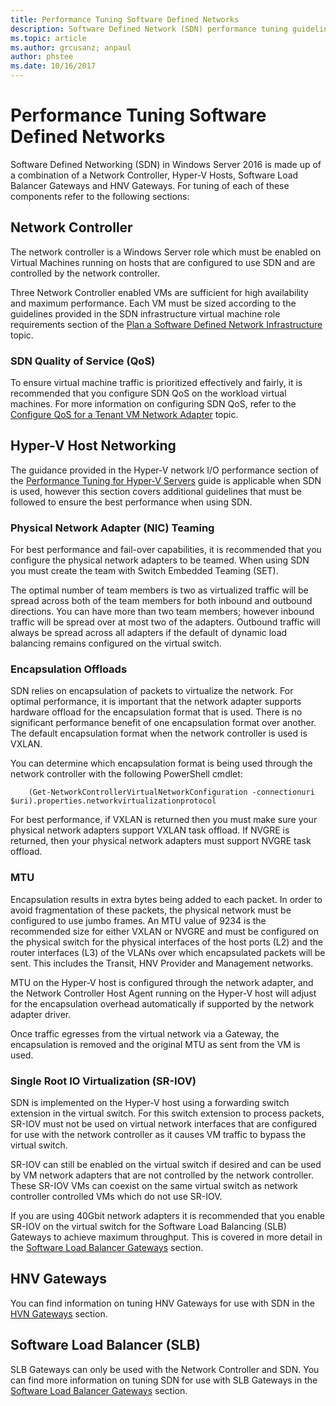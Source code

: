 ```yaml
---
title: Performance Tuning Software Defined Networks
description: Software Defined Network (SDN) performance tuning guidelines
ms.topic: article
ms.author: grcusanz; anpaul
author: phstee
ms.date: 10/16/2017
---
```


# Performance Tuning Software Defined Networks

Software Defined Networking (SDN) in Windows Server 2016 is made up of a combination of a Network Controller, Hyper-V Hosts, Software Load Balancer Gateways and HNV Gateways.  For tuning of each of these components refer to the following sections:

## Network Controller

The network controller is a Windows Server role which must be enabled on Virtual Machines running on hosts that are configured to use SDN and are controlled by the network controller.

Three Network Controller enabled VMs are sufficient for high availability and maximum performance.  Each VM must be sized according to the guidelines provided in the SDN infrastructure virtual machine role requirements section of the [Plan a Software Defined Network Infrastructure](../../../../networking/sdn/plan/Plan-a-Software-Defined-Network-Infrastructure.md) topic.

### SDN Quality of Service (QoS)

To ensure virtual machine traffic is prioritized effectively and fairly, it is recommended that you configure SDN QoS on the workload virtual machines.  For more information on configuring SDN QoS, refer to the [Configure QoS for a Tenant VM Network Adapter](../../../../networking/sdn/manage/Configure-QoS-for-Tenant-VM-Network-Adapter.md) topic.

## Hyper-V Host Networking

The guidance provided in the Hyper-V network I/O performance section of the [Performance Tuning for Hyper-V Servers](../../role/remote-desktop/session-hosts.md) guide is applicable when SDN is used, however this section covers additional guidelines that must be followed to ensure the best performance when using SDN.

### Physical Network Adapter (NIC) Teaming

For best performance and fail-over capabilities, it is recommended that you configure the physical network adapters to be teamed.  When using SDN you must create the team with Switch Embedded Teaming (SET).

The optimal number of team members is two as virtualized traffic will be spread across both of the team members for both inbound and outbound directions.  You can have more than two team members; however inbound traffic will be spread over at most two of the adapters.  Outbound traffic will always be spread across all adapters if the default of dynamic load balancing remains configured on the virtual switch.


### Encapsulation Offloads

SDN relies on encapsulation of packets to virtualize the network.  For optimal performance, it is important that the network adapter supports hardware offload for the encapsulation format that is used.  There is no significant performance benefit of one encapsulation format over another.  The default encapsulation format when the network controller is used is VXLAN.

You can determine which encapsulation format is being used through the network controller with the following PowerShell cmdlet:

``` syntax
    (Get-NetworkControllerVirtualNetworkConfiguration -connectionuri $uri).properties.networkvirtualizationprotocol
```

For best performance, if VXLAN is returned then you must make sure your physical network adapters support VXLAN task offload.  If NVGRE is returned, then your physical network adapters must support NVGRE task offload.

### MTU

Encapsulation results in extra bytes being added to each packet.  In order to avoid fragmentation of these packets, the physical network must be configured to use jumbo frames.  An MTU value of 9234 is the recommended size for either VXLAN or NVGRE and must be configured on the physical switch for the physical interfaces of the host ports (L2) and the router interfaces (L3) of the VLANs over which encapsulated packets will be sent.  This includes the Transit, HNV Provider and Management networks.

MTU on the Hyper-V host is configured through the network adapter, and the Network Controller Host Agent running on the Hyper-V host will adjust for the encapsulation overhead automatically if supported by the network adapter driver.

Once traffic egresses from the virtual network via a Gateway, the encapsulation is removed and the original MTU as sent from the VM is used.

### Single Root IO Virtualization (SR-IOV)

SDN is implemented on the Hyper-V host using a forwarding switch extension in the virtual switch.  For this switch extension to process packets, SR-IOV must not be used on virtual network interfaces that are configured for use with the network controller as it causes VM traffic to bypass the virtual switch.

SR-IOV can still be enabled on the virtual switch if desired and can be used by VM network adapters that are not controlled by the network controller.  These SR-IOV VMs can coexist on the same virtual switch as network controller controlled VMs which do not use SR-IOV.

If you are using 40Gbit network adapters it is recommended that you enable SR-IOV on the virtual switch for the Software Load Balancing (SLB) Gateways to achieve maximum throughput.  This is covered in more detail in the [Software Load Balancer Gateways](slb-gateway-performance.md) section.

## HNV Gateways

You can find information on tuning HNV Gateways for use with SDN in the [HVN Gateways](hnv-gateway-performance.md) section.

## Software Load Balancer (SLB)

SLB Gateways can only be used with the Network Controller and SDN.  You can find more information on tuning SDN for use with SLB Gateways in the [Software Load Balancer Gateways](slb-gateway-performance.md) section.
